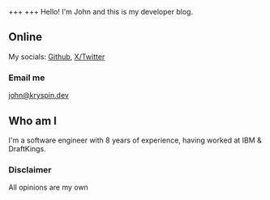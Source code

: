 +++
+++
Hello! I'm John and this is my developer blog.

## Online
My socials: [Github](https://github.com/jkryspin), [X/Twitter](https://x.com/JohnKryspin)

### Email me
[john@kryspin.dev](mailto:john@kryspin.dev)

## Who am I
I'm a software engineer with 8 years of experience, having worked at IBM & DraftKings.


### Disclaimer
All opinions are my own